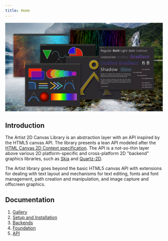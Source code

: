 ```yaml
---
title: Home
---
```

<a href="/assets/img/artist/sampler.png" data-toggle="lightbox">
  <img src="/assets/img/artist/sampler.jpg" class="center">
</a>

## Introduction

The Artist 2D Canvas Library is an abstraction layer with an API inspired by
the HTML5 canvas API. The library presents a lean API modeled after the [HTML
Canvas 2D Context specification]. The API is a not-so-thin layer above various
2D platform-specific and cross-platform 2D "backend" graphics libraries,
such as [Skia] and [Quartz-2D].

The Artist library goes beyond the basic HTML5 canvas API with extensions for
dealing with text layout and mechanisms for text editing, fonts and font
management, path creation and manipulation, and image capture and offscreen
graphics.

## Documentation

1. [Gallery](/cycfi.github.io/artist/gallery.md)
2. [Setup and Installation](setup.md)
3. [Backends](backends.md)
4. [Foundation](foundation.md)
5. [API](api/index.md)

[HTML Canvas 2D Context specification]: https://www.w3.org/TR/2dcontext/
[Quartz-2D]:        https://apple.co/2SljYHw
[Skia]:             https://skia.org/
